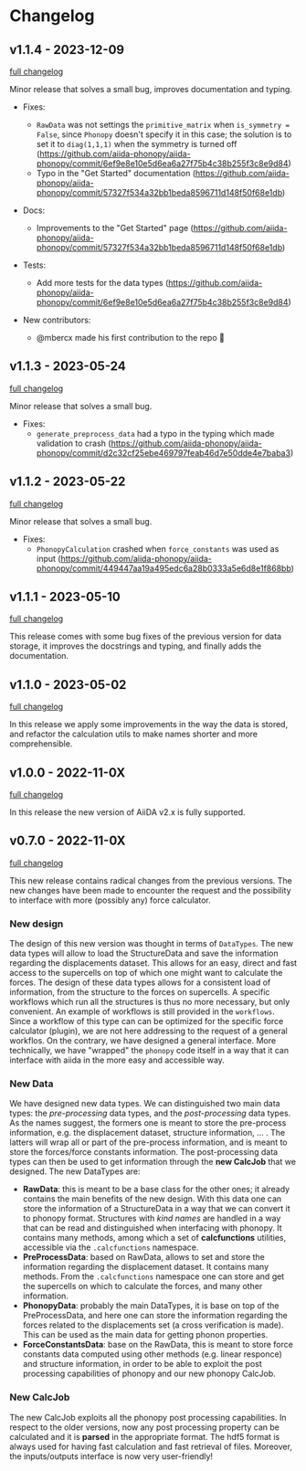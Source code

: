 # Changelog

## v1.1.4 - 2023-12-09

[full changelog](https://github.com/aiida-phonopy/aiida-phonopy/compare/v1.1.4...v1.1.3)

Minor release that solves a small bug, improves documentation and typing.

- Fixes:
  - `RawData` was not settings the `primitive_matrix` when `is_symmetry = False`, since `Phonopy` doesn't specify it in this case; the solution is to set it to `diag(1,1,1)` when the symmetry is turned off (https://github.com/aiida-phonopy/aiida-phonopy/commit/6ef9e8e10e5d6ea6a27f75b4c38b255f3c8e9d84)
  - Typo in the "Get Started" documentation (https://github.com/aiida-phonopy/aiida-phonopy/commit/57327f534a32bb1beda8596711d148f50f68e1db)

- Docs:
  - Improvements to the "Get Started" page (https://github.com/aiida-phonopy/aiida-phonopy/commit/57327f534a32bb1beda8596711d148f50f68e1db)

- Tests:
  - Add more tests for the data types (https://github.com/aiida-phonopy/aiida-phonopy/commit/6ef9e8e10e5d6ea6a27f75b4c38b255f3c8e9d84)

- New contributors:
  - @mbercx made his first contribution to the repo :tada:

## v1.1.3 - 2023-05-24

[full changelog](https://github.com/aiida-phonopy/aiida-phonopy/compare/v1.1.3...v1.1.2)

Minor release that solves a small bug.

- Fixes:
  - `generate_preprocess_data` had a typo in the typing which made validation to crash (https://github.com/aiida-phonopy/aiida-phonopy/commit/d2c32cf25ebe469797feab46d7e50dde4e7baba3)

## v1.1.2 - 2023-05-22

[full changelog](https://github.com/aiida-phonopy/aiida-phonopy/compare/v1.1.2...v1.1.1)

Minor release that solves a small bug.

- Fixes:
  - `PhonopyCalculation` crashed when `force_constants` was used as input (https://github.com/aiida-phonopy/aiida-phonopy/commit/449447aa19a495edc6a28b0333a5e6d8e1f868bb)

## v1.1.1 - 2023-05-10

[full changelog](https://github.com/aiida-phonopy/aiida-phonopy/compare/v1.1.1...v1.1.0)

This release comes with some bug fixes of the previous version for data storage,
it improves the docstrings and typing, and finally adds the documentation.

## v1.1.0 - 2023-05-02

[full changelog](https://github.com/aiida-phonopy/aiida-phonopy/compare/v1.1.0...v1.0.0)

In this release we apply some improvements in the way the data is stored, and refactor the calculation utils to make names shorter and more comprehensible.

## v1.0.0 - 2022-11-0X

[full changelog](https://github.com/aiida-phonopy/aiida-phonopy/compare/v1.0.0...v0.7.0)

In this release the new version of AiiDA v2.x is fully supported.


## v0.7.0 - 2022-11-0X

[full changelog](https://github.com/aiida-phonopy/aiida-phonopy/compare/v0.7.0...v0.6.0)

This new release contains radical changes from the previous versions. The new changes have been made to encounter the request and the possibility
to interface with more (possibly any) force calculator.

### New design

The design of this new version was thought in terms of ``DataTypes``. The new data types will allow to load
the StructureData and save the information regarding the displacements dataset. This allows for an easy, direct
and fast access to the supercells on top of which one might want to calculate the forces.
The design of these data types allows for a consistent load of information, from the structure to the forces on supercells.
A specific workflows which run all the structures is thus no more necessary, but only convenient. An example of workflows is still
provided in the `workflows`. Since a workflow of this type can can be optimized for the specific force calculator (plugin),
we are not here addressing to the request of a general workflos. On the contrary, we have designed a general interface.
More technically, we have "wrapped" the ``phonopy`` code itself in a way that it can interface with aiida in the
more easy and accessible way.

### New Data

We have designed new data types. We can distinguished two main data types: the *pre-processing* data types, and the *post-processing* data types.
As the names suggest, the formers one is meant to store the pre-process information, e.g. the displacement dataset, structure information, ... .
The latters will wrap all or part of the pre-process information, and is meant to store the forces/force constants information.
The post-processing data types can then be used to get information through the **new CalcJob** that we designed.
The new DataTypes are:
- **RawData**: this is meant to be a base class for the other ones; it already contains the main benefits of the new design.
  With this data one can store the information of a StructureData in a way that we can convert it to phonopy format.
  Structures with *kind names* are handled in a way that can be read and distinguished when interfacing with phonopy.
  It contains many methods, among which a set of **calcfunctions** utilities, accessible via the ``.calcfunctions`` namespace.
- **PreProcessData**: based on RawData, allows to set and store the information regarding the displacement dataset.
  It contains many methods. From the ``.calcfunctions`` namespace one can store and get the supercells on which to calculate the forces,
  and many other information.
- **PhonopyData**: probably the main DataTypes, it is base on top of the PreProcessData, and here one can store the information
  regarding the forces related to the displacements set (a cross verification is made). This can be used as the main data for
  getting phonon properties.
- **ForceConstantsData**: base on the RawData, this is meant to store force constants data computed using other methods
  (e.g. linear responce) and structure information, in order to be able to exploit the post processing capabilities of phonopy
  and our new phonopy CalcJob.

### New CalcJob

The new CalcJob exploits all the phonopy post processing capabilities. In respect to the older versions, now
any post processing property can be calculated and it is **parsed** in the appropriate format. The hdf5 format
is always used for having fast calculation and fast retrieval of files. Moreover, the inputs/outputs interface
is now very user-friendly!
